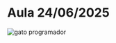 # Aula 24/06/2025
![gato programador](https://media1.giphy.com/media/v1.Y2lkPTc5MGI3NjExcHZlNmF1dmx2d2F3YW12eWsxZWcwdnFobzRyN3g3M2ZwZnVvYnE1bCZlcD12MV9pbnRlcm5hbF9naWZfYnlfaWQmY3Q9Zw/aNqEFrYVnsS52/giphy.gif)

